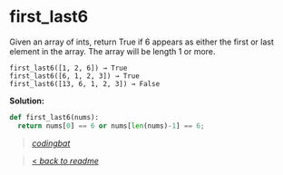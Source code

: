 # first_last6

Given an array of ints, return True if 6 appears as either the first or last element in the array. The array will be length 1 or more.

```
first_last6([1, 2, 6]) → True
first_last6([6, 1, 2, 3]) → True
first_last6([13, 6, 1, 2, 3]) → False
```

**Solution:**

```python
def first_last6(nums):
  return nums[0] == 6 or nums[len(nums)-1] == 6;
```

> _[codingbat](https://codingbat.com/prob/p181624)_

> [< _back to readme_](FINDREPLACEREADME)